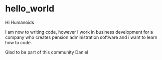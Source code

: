 # hello_world
Hi Humanoids 

I am now to writing code, however I work in business development for a company who creates pension administration software and i want to learn how to code.

Glad to be part of this community
Daniel
